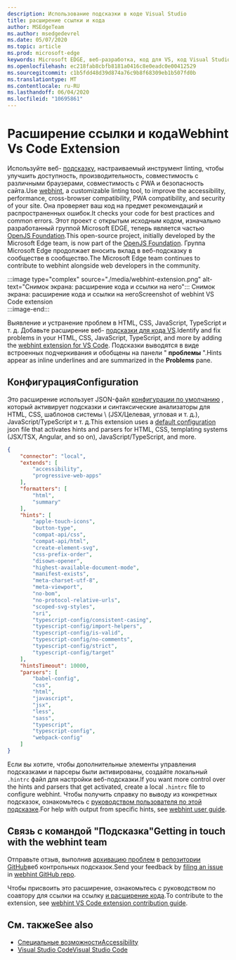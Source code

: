 ```yaml
---
description: Использование подсказки в коде Visual Studio
title: расширение ссылки и кода
author: MSEdgeTeam
ms.author: msedgedevrel
ms.date: 05/07/2020
ms.topic: article
ms.prod: microsoft-edge
keywords: Microsoft EDGE, веб-разработка, код для VS, код Visual Studio, ссылка "веб-подсказка"
ms.openlocfilehash: ec218fab8cbfb8181a0416c8e0eadc0e00412529
ms.sourcegitcommit: c1b5fdd48d39d874a76c9b8f68309eb1b507fd0b
ms.translationtype: MT
ms.contentlocale: ru-RU
ms.lasthandoff: 06/04/2020
ms.locfileid: "10695861"
---
```

# <span data-ttu-id="0a0fa-104">Расширение ссылки и кода</span><span class="sxs-lookup"><span data-stu-id="0a0fa-104">Webhint Vs Code Extension</span></span>  

<span data-ttu-id="0a0fa-105">Используйте веб- [подсказку][WebhintMain], настраиваемый инструмент linting, чтобы улучшить доступность, производительность, совместимость с различными браузерами, совместимость с PWA и безопасность сайта.</span><span class="sxs-lookup"><span data-stu-id="0a0fa-105">Use [webhint][WebhintMain], a customizable linting tool, to improve the accessibility, performance, cross-browser compatibility, PWA compatibility, and security of your site.</span></span>  <span data-ttu-id="0a0fa-106">Она проверяет ваш код на предмет рекомендаций и распространенных ошибок.</span><span class="sxs-lookup"><span data-stu-id="0a0fa-106">It checks your code for best practices and common errors.</span></span> <span data-ttu-id="0a0fa-107">Этот проект с открытым исходным кодом, изначально разработанный группой Microsoft EDGE, теперь является частью [OpenJS Foundation][OpenjsFoundation].</span><span class="sxs-lookup"><span data-stu-id="0a0fa-107">This open-source project, initially developed by the Microsoft Edge team, is now part of the [OpenJS Foundation][OpenjsFoundation].</span></span>  <span data-ttu-id="0a0fa-108">Группа Microsoft Edge продолжает вносить вклад в веб-подсказку в сообществе в сообщество.</span><span class="sxs-lookup"><span data-stu-id="0a0fa-108">The Microsoft Edge team continues to contribute to webhint alongside web developers in the community.</span></span>  

:::image type="complex" source="./media/webhint-extension.png" alt-text="Снимок экрана: расширение кода и ссылки на него":::
   <span data-ttu-id="0a0fa-110">Снимок экрана: расширение кода и ссылки на него</span><span class="sxs-lookup"><span data-stu-id="0a0fa-110">Screenshot of webhint VS Code extension</span></span>  
:::image-end:::

<!--![Screenshot of webhint VS Code extension][ImageWebhintExtension]  -->  

<span data-ttu-id="0a0fa-111">Выявление и устранение проблем в HTML, CSS, JavaScript, TypeScript и т. д. Добавьте расширение веб- [подсказки для кода VS][VisualstudioMarketplaceWebhint].</span><span class="sxs-lookup"><span data-stu-id="0a0fa-111">Identify and fix problems in your HTML, CSS, JavaScript, TypeScript, and more by adding the [webhint extension for VS Code][VisualstudioMarketplaceWebhint].</span></span>  <span data-ttu-id="0a0fa-112">Подсказки выводятся в виде встроенных подчеркивания и обобщены на панели " **проблемы** ".</span><span class="sxs-lookup"><span data-stu-id="0a0fa-112">Hints appear as inline underlines and are summarized in the **Problems** pane.</span></span>  

## <span data-ttu-id="0a0fa-113">Конфигурация</span><span class="sxs-lookup"><span data-stu-id="0a0fa-113">Configuration</span></span>  

<span data-ttu-id="0a0fa-114">Это расширение использует JSON-файл [конфигурации по умолчанию][GithubWebhintioIndexjson] , который активирует подсказки и синтаксические анализаторы для HTML, CSS, шаблонов системы \ (JSX/Целевая, угловая и т. д.), JavaScript/TypeScript и т. д.</span><span class="sxs-lookup"><span data-stu-id="0a0fa-114">This extension uses a [default configuration][GithubWebhintioIndexjson] json file that activates hints and parsers for HTML, CSS, templating systems \(JSX/TSX, Angular, and so on\), JavaScript/TypeScript, and more.</span></span>  

```json
{
    "connector": "local",
    "extends": [
        "accessibility",
        "progressive-web-apps"
    ],
    "formatters": [
        "html",
        "summary"
    ],
    "hints": [
        "apple-touch-icons",
        "button-type",
        "compat-api/css",
        "compat-api/html",
        "create-element-svg",
        "css-prefix-order",
        "disown-opener",
        "highest-available-document-mode",
        "manifest-exists",
        "meta-charset-utf-8",
        "meta-viewport",
        "no-bom",
        "no-protocol-relative-urls",
        "scoped-svg-styles",
        "sri",
        "typescript-config/consistent-casing",
        "typescript-config/import-helpers",
        "typescript-config/is-valid",
        "typescript-config/no-comments",
        "typescript-config/strict",
        "typescript-config/target"
    ],
    "hintsTimeout": 10000,
    "parsers": [
        "babel-config",
        "css",
        "html",
        "javascript",
        "jsx",
        "less",
        "sass",
        "typescript",
        "typescript-config",
        "webpack-config"
    ]
}
```  

<span data-ttu-id="0a0fa-115">Если вы хотите, чтобы дополнительные элементы управления подсказками и парсеры были активированы, создайте локальный `.hintrc` файл для настройки веб-подсказки.</span><span class="sxs-lookup"><span data-stu-id="0a0fa-115">If you want more control over the hints and parsers that get activated, create a local `.hintrc` file to configure webhint.</span></span>  <span data-ttu-id="0a0fa-116">Чтобы получить справку по выводу из конкретных подсказок, ознакомьтесь с [руководством пользователя по этой подсказке][WebhintDocsUserguideConfiguringSummary].</span><span class="sxs-lookup"><span data-stu-id="0a0fa-116">For help with output from specific hints, see [webhint user guide][WebhintDocsUserguideConfiguringSummary].</span></span>  

## <span data-ttu-id="0a0fa-117">Связь с командой "Подсказка"</span><span class="sxs-lookup"><span data-stu-id="0a0fa-117">Getting in touch with the webhint team</span></span>  

<span data-ttu-id="0a0fa-118">Отправьте отзыв, выполнив [архивацию проблем][GithubWebhintioIssuesNew] в [репозитории GitHub][GithubWebhintio]веб контрольных подсказок.</span><span class="sxs-lookup"><span data-stu-id="0a0fa-118">Send your feedback by [filing an issue][GithubWebhintioIssuesNew] in [webhint GitHub repo][GithubWebhintio].</span></span>  

<span data-ttu-id="0a0fa-119">Чтобы присвоить это расширение, ознакомьтесь с руководством по соавтору для ссылки на ссылку [и расширение кода][GithubWebhintioExtensionVscodeContributing].</span><span class="sxs-lookup"><span data-stu-id="0a0fa-119">To contribute to the extension, see [webhint VS Code extension contribution guide][GithubWebhintioExtensionVscodeContributing].</span></span>  

## <span data-ttu-id="0a0fa-120">См. также</span><span class="sxs-lookup"><span data-stu-id="0a0fa-120">See also</span></span>  

*   [<span data-ttu-id="0a0fa-121">Специальные возможности</span><span class="sxs-lookup"><span data-stu-id="0a0fa-121">Accessibility</span></span>][AccessibilityIndex]  
*   [<span data-ttu-id="0a0fa-122">Visual Studio Code</span><span class="sxs-lookup"><span data-stu-id="0a0fa-122">Visual Studio Code</span></span>][VisualstudiocodeIndex]  

<!-- image links -->  

<!--[ImageWebhintExtension]: ./media/webhint-extension.png "Screenshot of webhint VS Code extension"  -->  

<!--links -->  

[AccessibilityIndex]: /microsoft-edge/accessibility "Специальные возможности | Документы Microsoft"  

[VisualstudiocodeIndex]: /microsoft-edge/visual-studio-code/index "Код Visual Studio | Документы Microsoft"  

[GithubWebhintio]: https://github.com/webhintio/hint "Подсказка | GitHub"  
[GithubWebhintioExtensionVscodeContributing]: https://github.com/webhintio/hint/blob/master/packages/extension-vscode/CONTRIBUTING.md "Всплывающая подсказка | GitHub"  
[GithubWebhintioIndexjson]: https://github.com/webhintio/hint/blob/master/packages/configuration-development/index.json "index. JSON-webhintio/подсказка | GitHub"
[GithubWebhintioIssuesNew]: https://github.com/webhintio/hint/issues/new "Новые проблемы — webhintio/подсказка | GitHub"  

[VisualstudioMarketplaceWebhint]: https://marketplace.visualstudio.com/items?itemName=webhint.vscode-webhint "Подсказка | Visual Studio Marketplace"  

[OpenjsFoundation]:  https://openjsf.org "OpenJS Foundation"  

[WebhintDocsUserguideConfiguringSummary]: https://webhint.io/docs/user-guide/configuring-webhint/summary "Настройка подсказки | Документация по подсказкам"  
[WebhintMain]:  https://webhint.io "Подсказка"  
